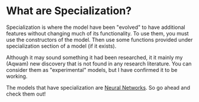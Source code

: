 # What are Specialization?

Specialization is where the model have been "evolved" to have additional features without changing much of its functionality.
To use them, you must use the constructors of the model. Then use some functions provided under specialization section of a model (if it exists).

Although it may sound something it had been researched, it it mainly my (Aqwam) new discovery that is not found in any research literature.
You can consider them as "experimental" models, but I have confirmed it to be working.

The models that have specialization are [Neural Networks](../API/Models/NeuralNetwork.md). So go ahead and check them out!
